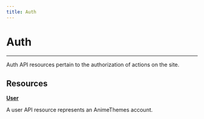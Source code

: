 ```yaml
---
title: Auth
---
```


# Auth

---

Auth API resources pertain to the authorization of actions on the site.

## Resources

**[User](/auth/user/)**

A user API resource represents an AnimeThemes account.